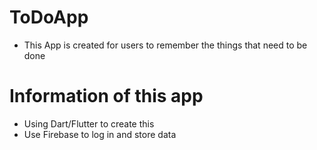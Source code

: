 # ToDoApp
- This App is created for users to remember the things that need to be done
# Information of this app
- Using Dart/Flutter to create this
- Use Firebase to log in and store data

